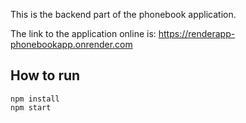 This is the backend part of the phonebook application.

The link to the application online is:
https://renderapp-phonebookapp.onrender.com

## How to run
```
npm install
npm start
``` 